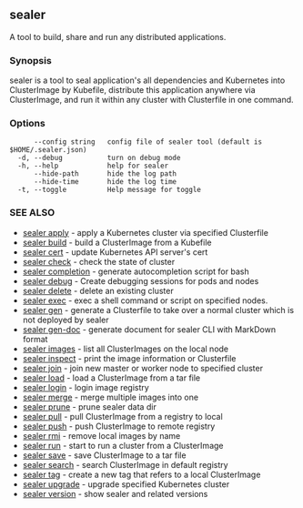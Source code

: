 ## sealer

A tool to build, share and run any distributed applications.

### Synopsis

sealer is a tool to seal application's all dependencies and Kubernetes
into ClusterImage by Kubefile, distribute this application anywhere via ClusterImage, 
and run it within any cluster with Clusterfile in one command.


### Options

```
      --config string   config file of sealer tool (default is $HOME/.sealer.json)
  -d, --debug           turn on debug mode
  -h, --help            help for sealer
      --hide-path       hide the log path
      --hide-time       hide the log time
  -t, --toggle          Help message for toggle
```

### SEE ALSO

* [sealer apply](sealer_apply.md)	 - apply a Kubernetes cluster via specified Clusterfile
* [sealer build](sealer_build.md)	 - build a ClusterImage from a Kubefile
* [sealer cert](sealer_cert.md)	 - update Kubernetes API server's cert
* [sealer check](sealer_check.md)	 - check the state of cluster
* [sealer completion](sealer_completion.md)	 - generate autocompletion script for bash
* [sealer debug](sealer_debug.md)	 - Create debugging sessions for pods and nodes
* [sealer delete](sealer_delete.md)	 - delete an existing cluster
* [sealer exec](sealer_exec.md)	 - exec a shell command or script on specified nodes.
* [sealer gen](sealer_gen.md)	 - generate a Clusterfile to take over a normal cluster which is not deployed by sealer
* [sealer gen-doc](sealer_gen-doc.md)	 - generate document for sealer CLI with MarkDown format
* [sealer images](sealer_images.md)	 - list all ClusterImages on the local node
* [sealer inspect](sealer_inspect.md)	 - print the image information or Clusterfile
* [sealer join](sealer_join.md)	 - join new master or worker node to specified cluster
* [sealer load](sealer_load.md)	 - load a ClusterImage from a tar file
* [sealer login](sealer_login.md)	 - login image registry
* [sealer merge](sealer_merge.md)	 - merge multiple images into one
* [sealer prune](sealer_prune.md)	 - prune sealer data dir
* [sealer pull](sealer_pull.md)	 - pull ClusterImage from a registry to local
* [sealer push](sealer_push.md)	 - push ClusterImage to remote registry
* [sealer rmi](sealer_rmi.md)	 - remove local images by name
* [sealer run](sealer_run.md)	 - start to run a cluster from a ClusterImage
* [sealer save](sealer_save.md)	 - save ClusterImage to a tar file
* [sealer search](sealer_search.md)	 - search ClusterImage in default registry
* [sealer tag](sealer_tag.md)	 - create a new tag that refers to a local ClusterImage
* [sealer upgrade](sealer_upgrade.md)	 - upgrade specified Kubernetes cluster
* [sealer version](sealer_version.md)	 - show sealer and related versions

